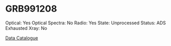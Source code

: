 # GRB991208

Optical: Yes
Optical Spectra: No
Radio: Yes
State: Unprocessed
Status: ADS Exhausted
Xray: No

[Data Catalogue](GRB991208%20f347521c3e714268a700d8b5f96f6bed/Data%20Catalogue%208f04c508ac094ebeb80eda8b8c620bc0.csv)